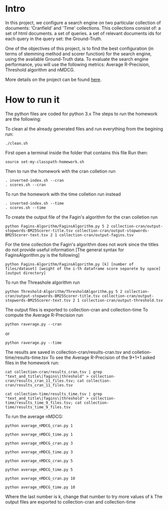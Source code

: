 # Intro
In this project, we configure a search engine on two particular collection of documents: ‘Cranfield’ and 'Time' collections.
This collections consist of:
a set of html documents.
a set of queries.
a set of relevant documents ids for each query in the query set: the Ground-Truth.

One of the objectives of this project, is to find the best configuration (in terms of stemming method and scorer function) for the search engine, using the available Ground-Truth data.
To evaluate the search engine performance, you will use the following metrics: Average R-Precision, Threshold algorithm and nMDCG.

More details on the project can be found [here](https://docs.google.com/document/d/118ZKAbDxtTqLRewFXJVV0_ppEk-3hwP5aNEtmjH0fTc/edit).


# How to run it

The python files are coded for python 3.x
The steps to run the homework are the following:

To clean al the already generated files and run everything from the begining run:
```
./clean.sh
```

First open a terminal inside the folder that contains this file
Run then:
```
source set-my-classpath-homework.sh
```

Then to run the homework with the cran colletion run
```
. inverted-index.sh --cran
. scores.sh --cran
```

To run the homework with the time colletion run instead
```
. inverted-index.sh --time      
. scores.sh --time
```

To create the output file of the Fagin's algorithm for the cran colletion run
```
python Fagins-Algorithm/FaginsAlgorithm.py 5 2 collection-cran/output-stopwords-BM25Scorer-title.tsv collection-cran/output-stopwords-BM25Scorer-text.tsv 2 1 collection-cran/output-fagins.tsv
```

For the time collection the Fagin's algorithm does not work since the titles do not provide useful information
[The general syntax for FaginsAlgorithm.py is the following]
```
python Fagins-Algorithm/FaginsAlgorithm.py [k] [number of files/dataset] [weight of the i-th dataframe score separete by space] [output directory]
```
To run the Threashole algorithm run
```
python Threshold-Algorithm/ThresholdAlgorithm.py 5 2 collection-cran/output-stopwords-BM25Scorer-title.tsv collection-cran/output-stopwords-BM25Scorer-text.tsv 2 1 collection-cran/output-threshold.tsv
```

The output files is exported to collection-cran and collection-time
To compute the Average R-Precision run
```
python raverage.py --cran
```

or
```
python raverage.py --time
```

The results are saved in collection-cran/results-cran.tsv and colletion-time/results-time.tsv
To see the Average R-Precision of the 9+1+1 asked files in the homework run:
```
cat collection-cran/results_cran.tsv | grep "text_and_title\|fagins\|threshold" > collection-cran/results_cran_11_files.tsv; cat collection-cran/results_cran_11_files.tsv

cat collection-time/results_time.tsv | grep "text_and_title\|fagins\|threshold" > collection-time/results_time_9_files.tsv; cat collection-time/results_time_9_files.tsv
```

To run the average nMDCG:
```
python average_nMDCG_cran.py 1

python average_nMDCG_time.py 1

python average_nMDCG_cran.py 3

python average_nMDCG_time.py 3

python average_nMDCG_cran.py 5

python average_nMDCG_time.py 5

python average_nMDCG_cran.py 10

python average_nMDCG_time.py 10
```

Where the last number is k, change that number to try more values of k
The output files are exported to collection-cran and collection-time
